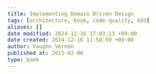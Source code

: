 ```yaml
---
title: Implementing Domain Driven Design
tags: [architecture, book, code-quality, ddd]
aliases: []
date modified: 2024-12-16 17:03:13 +09:00
date created: 2024-12-16 11:58:59 +09:00
author: Vaughn Vernon
published at: 2013-02-06
type: book
---
```

